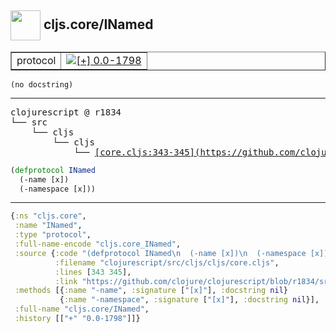 ## <img width="48px" valign="middle" src="http://i.imgur.com/Hi20huC.png"> cljs.core/INamed

 <table border="1">
<tr>
<td>protocol</td>
<td><a href="https://github.com/cljsinfo/api-refs/tree/0.0-1798"><img valign="middle" alt="[+] 0.0-1798" src="https://img.shields.io/badge/+-0.0--1798-lightgrey.svg"></a> </td>
</tr>
</table>

 <samp>
</samp>

```
(no docstring)
```

---

 <pre>
clojurescript @ r1834
└── src
    └── cljs
        └── cljs
            └── <ins>[core.cljs:343-345](https://github.com/clojure/clojurescript/blob/r1834/src/cljs/cljs/core.cljs#L343-L345)</ins>
</pre>

```clj
(defprotocol INamed
  (-name [x])
  (-namespace [x]))
```


---

```clj
{:ns "cljs.core",
 :name "INamed",
 :type "protocol",
 :full-name-encode "cljs.core_INamed",
 :source {:code "(defprotocol INamed\n  (-name [x])\n  (-namespace [x]))",
          :filename "clojurescript/src/cljs/cljs/core.cljs",
          :lines [343 345],
          :link "https://github.com/clojure/clojurescript/blob/r1834/src/cljs/cljs/core.cljs#L343-L345"},
 :methods [{:name "-name", :signature ["[x]"], :docstring nil}
           {:name "-namespace", :signature ["[x]"], :docstring nil}],
 :full-name "cljs.core/INamed",
 :history [["+" "0.0-1798"]]}

```
